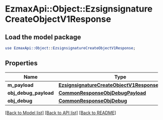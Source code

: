 # EzmaxApi::Object::EzsignsignatureCreateObjectV1Response

## Load the model package
```perl
use EzmaxApi::Object::EzsignsignatureCreateObjectV1Response;
```

## Properties
Name | Type | Description | Notes
------------ | ------------- | ------------- | -------------
**m_payload** | [**EzsignsignatureCreateObjectV1ResponseMPayload**](EzsignsignatureCreateObjectV1ResponseMPayload.md) |  | 
**obj_debug_payload** | [**CommonResponseObjDebugPayload**](CommonResponseObjDebugPayload.md) |  | [optional] 
**obj_debug** | [**CommonResponseObjDebug**](CommonResponseObjDebug.md) |  | [optional] 

[[Back to Model list]](../README.md#documentation-for-models) [[Back to API list]](../README.md#documentation-for-api-endpoints) [[Back to README]](../README.md)


